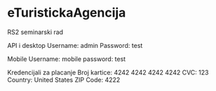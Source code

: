 # eTuristickaAgencija
RS2 seminarski rad

API i desktop
Username: admin
Password: test

Mobile
Username: mobile
password: test

Kredencijali za placanje
Broj kartice: 4242 4242 4242 4242 
CVC: 123
Country: United States
ZIP Code: 4222
